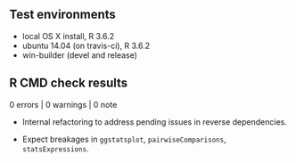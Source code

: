 ## Test environments
* local OS X install, R 3.6.2
* ubuntu 14.04 (on travis-ci), R 3.6.2
* win-builder (devel and release)

## R CMD check results

0 errors | 0 warnings | 0 note

  - Internal refactoring to address pending issues in reverse dependencies.
  
  - Expect breakages in `ggstatsplot`, `pairwiseComparisons`, `statsExpressions`.
